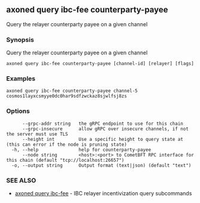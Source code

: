 ## axoned query ibc-fee counterparty-payee

Query the relayer counterparty payee on a given channel

### Synopsis

Query the relayer counterparty payee on a given channel

```
axoned query ibc-fee counterparty-payee [channel-id] [relayer] [flags]
```

### Examples

```
axoned query ibc-fee counterparty-payee channel-5 cosmos1layxcsmyye0dc0har9sdfzwckaz8sjwlfsj8zs
```

### Options

```
      --grpc-addr string   the gRPC endpoint to use for this chain
      --grpc-insecure      allow gRPC over insecure channels, if not the server must use TLS
      --height int         Use a specific height to query state at (this can error if the node is pruning state)
  -h, --help               help for counterparty-payee
      --node string        <host>:<port> to CometBFT RPC interface for this chain (default "tcp://localhost:26657")
  -o, --output string      Output format (text|json) (default "text")
```

### SEE ALSO

* [axoned query ibc-fee](axoned_query_ibc-fee.md)	 - IBC relayer incentivization query subcommands

